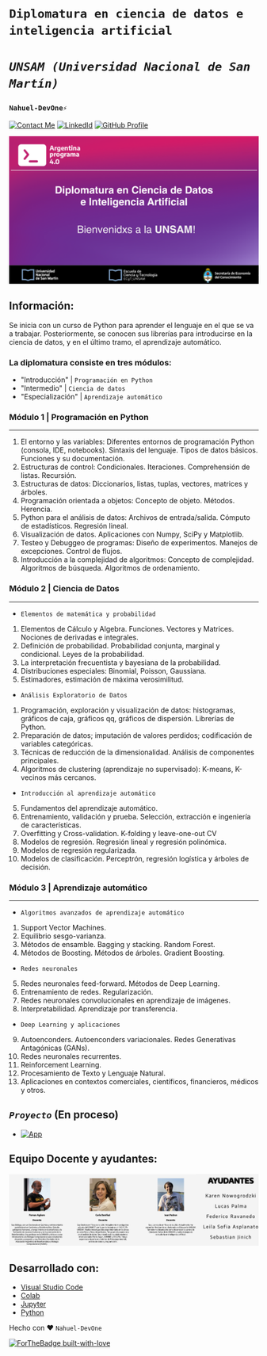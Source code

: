 # **`Diplomatura en ciencia de datos e inteligencia artificial`** 
# *`UNSAM (Universidad Nacional de San Martín)`* 

### **`Nahuel-DevOne⚡`**
[![Contact Me](https://img.shields.io/badge/Email-informational?style=for-the-badge&logo=Mail.Ru&logoColor=fff&color=c6362c)](mailto:nahue.developer1@gmail.com)
[![LinkedId](https://img.shields.io/badge/LinkedIn-informational?style=for-the-badge&logo=linkedin&logoColor=fff&color=0274b3)](https://www.linkedin.com/in/nahuel-developer/)
[![GitHub Profile](https://img.shields.io/badge/GitHub-informational?style=for-the-badge&logo=GitHub&logoColor=fff&color=343941)](https://github.com/Nahuel-DevOne)


![](img/portada.png)
## **Información:**

Se inicia con un curso de Python para aprender el lenguaje en el que se va a trabajar. Posteriormente, se conocen sus librerías para introducirse en la ciencia de datos, y en el último tramo, el aprendizaje automático.

### La diplomatura consiste en tres módulos:
- "Introducción" | `Programación en Python`
- "Intermedio" | `Ciencia de datos`
- "Especialización" | `Aprendizaje automático`  

### **Módulo 1 | Programación en Python**
-----------------------------------------
1. El entorno y las variables: Diferentes entornos de programación Python (consola, IDE, 
notebooks). Sintaxis del lenguaje. Tipos de datos básicos. Funciones y su documentación.
2. Estructuras de control: Condicionales. Iteraciones. Comprehensión de listas. Recursión.
3. Estructuras de datos: Diccionarios, listas, tuplas, vectores, matrices y árboles.
4. Programación orientada a objetos: Concepto de objeto. Métodos. Herencia.
5. Python para el análisis de datos: Archivos de entrada/salida. Cómputo de estadísticos. 
Regresión lineal. 
6. Visualización de datos. Aplicaciones con Numpy, SciPy y Matplotlib.
7. Testeo y Debuggeo de programas: Diseño de experimentos. Manejos de excepciones. 
Control de flujos.
8. Introducción a la complejidad de algoritmos: Concepto de complejidad. Algoritmos de 
búsqueda. Algoritmos de ordenamiento.

### **Módulo 2 | Ciencia de Datos**
-----------------------------------

- `Elementos de matemática y probabilidad` 

1. Elementos de Cálculo y Algebra. Funciones. Vectores y Matrices. Nociones de derivadas 
e integrales.
2. Definición de probabilidad. Probabilidad conjunta, marginal y condicional. Leyes de la 
probabilidad.
3. La interpretación frecuentista y bayesiana de la probabilidad.
4. Distribuciones especiales: Binomial, Poisson, Gaussiana.
5. Estimadores, estimación de máxima verosimilitud.

- `Análisis Exploratorio de Datos`

1. Programación, exploración y visualización de datos: histogramas, gráficos de caja, 
gráficos qq, gráficos de dispersión. Librerías de Python.
2. Preparación de datos; imputación de valores perdidos; codificación de variables 
categóricas.
3. Técnicas de reducción de la dimensionalidad. Análisis de componentes principales. 
4. Algoritmos de clustering (aprendizaje no supervisado): K-means, K-vecinos más 
cercanos.

- `Introducción al aprendizaje automático`

5. Fundamentos del aprendizaje automático.
6. Entrenamiento, validación y prueba. Selección, extracción e ingeniería de 
características.
7. Overfitting y Cross-validation. K-folding y leave-one-out CV
8. Modelos de regresión. Regresión lineal y regresión polinómica.
9. Modelos de regresión regularizada.
10. Modelos de clasificación. Perceptrón, regresión logística y árboles de decisión.

### **Módulo 3 | Aprendizaje automático**
------------------------------------------

- `Algoritmos avanzados de aprendizaje automático`

1. Support Vector Machines. 
2. Equilibrio sesgo-varianza.
3. Métodos de ensamble. Bagging y stacking. Random Forest.
4. Métodos de Boosting. Métodos de árboles. Gradient Boosting.

- `Redes neuronales`

5. Redes neuronales feed-forward. Métodos de Deep Learning.
6. Entrenamiento de redes. Regularización.
7. Redes neuronales convolucionales en aprendizaje de imágenes.
8. Interpretabilidad. Aprendizaje por transferencia.

- `Deep Learning y aplicaciones`

9. Autoenconders. Autoenconders variacionales. Redes Generativas Antagónicas (GANs).
10.  Redes neuronales recurrentes.
11.  Reinforcement Learning.
12.  Procesamiento de Texto y Lenguaje Natural.
13.  Aplicaciones en contextos comerciales, científicos, financieros, médicos y otros.

## *`Proyecto`* (En proceso)

- [![App](https://img.shields.io/badge/App-informational?style=for-the-badge&logo=netlify&logoColor=fff&color=23272d)](https://...)

<!-- - No tiene incorporada ninguna base de datos -->

## **Equipo Docente y ayudantes:**
![](img/profesores-ayudantes.png)

## **Desarrollado con:**

- [Visual Studio Code](https://code.visualstudio.com/)
- [Colab](https://colab.research.google.com/)
- [Jupyter](https://jupyter.org/)
- [Python](https://www.python.org/)


<!-- Hecho con amor -->
Hecho con ❤️ `Nahuel-DevOne`

[![ForTheBadge built-with-love](http://ForTheBadge.com/images/badges/built-with-love.svg)](https://GitHub.com/Nahuel-Devone/)